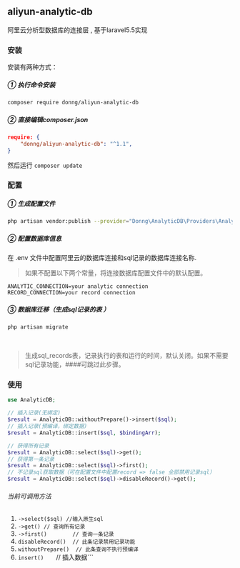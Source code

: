 ## aliyun-analytic-db

阿里云分析型数据库的连接层 , 基于laravel5.5实现

### 安装
安装有两种方式：
##### ① 执行命令安装
```bash 
composer require donng/aliyun-analytic-db 
```
##### ② 直接编辑composer.json
```json
require: {
    "donng/aliyun-analytic-db": "^1.1",
}
```
然后运行 ```composer update```

### 配置
##### ① 生成配置文件
```bash
php artisan vendor:publish --provider="Donng\AnalyticDB\Providers\AnalyticDBProvider"
```

##### ② 配置数据库信息
在 .env 文件中配置阿里云的数据库连接和sql记录的数据库连接名称.
> 如果不配置以下两个常量，将连接数据库配置文件中的默认配置。

```
ANALYTIC_CONNECTION=your analytic connection
RECORD_CONNECTION=your record connection
```
##### ③ 数据库迁移（生成sql记录的表 ）
```bash
php artisan migrate
```
  
>生成sql_records表，记录执行的表和运行的时间，默认关闭。如果不需要sql记录功能，####可跳过此步骤。

### 使用
```php
use AnalyticDB;

// 插入记录(无绑定)
$result = AnalyticDB::withoutPrepare()->insert($sql);
// 插入记录(预编译，绑定数据)
$result = AnalyticDB::insert($sql, $bindingArr);

// 获得所有记录
$result = AnalyticDB::select($sql)->get();
// 获得第一条记录
$result = AnalyticDB::select($sql)->first();
// 不记录sql获取数据（可在配置文件中配置record => false 全部禁用记录sql）
$result = AnalyticDB::select($sql)->disableRecord()->get();
```
###### 当前可调用方法
1. ```->select($sql) //输入原生sql```
2. ```->get() // 查询所有记录```
3. ```->first()        // 查询一条记录```
4. ```disableRecord()  // 此条记录禁用记录功能```
5. ```withoutPrepare()  // 此条查询不执行预编译```
6. ```insert()```       // 插入数据```



